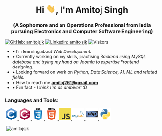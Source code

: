 <h1 align="center"> Hi <img src="https://raw.githubusercontent.com/ABSphreak/ABSphreak/master/gifs/Hi.gif" width="30px">, I'm Amitoj Singh </h1>
<h3 align="center">(A Sophomore and an Operations Professional from India pursuing Electronics and Computer Software Engineering)</h3>

[![GitHub: amitojsjk](https://img.shields.io/github/followers/amitojsjk?label=follow&style=social)](https://github.com/amitojsjk/)
[![Linkedin: amitojsjk](https://img.shields.io/badge/-Amitoj%20Singh-blue?style=flat-square&logo=Linkedin&logoColor=white&link=https://www.linkedin.com/in/amitojsjk/)](https://www.linkedin.com/in/amitojsjk/)
![Visitors](https://visitor-badge.glitch.me/badge?page_id=amitojsjk&left_color=gray&right_color=blue)


-  • I’m learning about *Web Development.*
-  • Currently working on my skills, practising *Backend using MySQL database and trying my hand on Joomla to expertise Frontend designing.*
-  • Looking forward on work on *Python, Data Science, AI, ML and related fields.*
-  • How to reach me **amitoj261@gmail.com**
-  • Fun fact - *I think I'm an ambivert :D*

<h3 align="left">Languages and Tools:</h3>
<p align="left"> <a href="https://www.cprogramming.com/" target="_blank"> <img src="https://raw.githubusercontent.com/devicons/devicon/master/icons/c/c-original.svg" alt="c" width="40" height="40"/> </a> <a href="https://www.w3schools.com/cpp/" target="_blank"> <img src="https://raw.githubusercontent.com/devicons/devicon/master/icons/cplusplus/cplusplus-original.svg" alt="cplusplus" width="40" height="40"/> </a> <a href="https://www.w3schools.com/css/" target="_blank"> <img src="https://raw.githubusercontent.com/devicons/devicon/master/icons/css3/css3-original-wordmark.svg" alt="css3" width="40" height="40"/> </a> <a href="https://www.w3.org/html/" target="_blank"> <img src="https://raw.githubusercontent.com/devicons/devicon/master/icons/html5/html5-original-wordmark.svg" alt="html5" width="40" height="40"/> </a> <a href="https://developer.mozilla.org/en-US/docs/Web/JavaScript" target="_blank"> <img src="https://raw.githubusercontent.com/devicons/devicon/master/icons/javascript/javascript-original.svg" alt="javascript" width="40" height="40"/> </a> <a href="https://www.mysql.com/" target="_blank"> <img src="https://raw.githubusercontent.com/devicons/devicon/master/icons/mysql/mysql-original-wordmark.svg" alt="mysql" width="40" height="40"/> </a> <a href="https://www.php.net" target="_blank"> <img src="https://raw.githubusercontent.com/devicons/devicon/master/icons/php/php-original.svg" alt="php" width="40" height="40"/> </a> <a href="https://www.python.org" target="_blank"> <img src="https://raw.githubusercontent.com/devicons/devicon/master/icons/python/python-original.svg" alt="python" width="40" height="40"/> </a> </p>

<p>&nbsp;<img align="center" src="https://github-readme-stats.vercel.app/api?username=amitojsjk&show_icons=true&locale=en" alt="amitojsjk" /></p>

